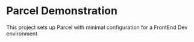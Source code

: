 # Parcel Demonstration
This project sets up Parcel with minimal configuration for a FrontEnd Dev environment
